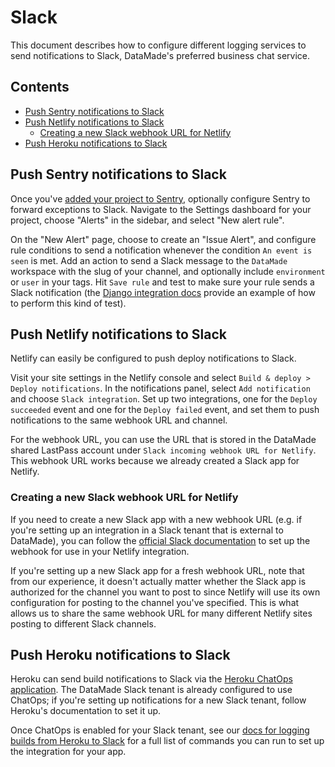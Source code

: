 # Slack

This document describes how to configure different logging services to send
notifications to Slack, DataMade's preferred business chat service.

## Contents

- [Push Sentry notifications to Slack](#push-sentry-notifications-to-slack)
- [Push Netlify notifications to Slack](#push-netlify-notifications-to-slack)
    - [Creating a new Slack webhook URL for Netlify](#creating-a-new-slack-webhook-url-for-netlify)
- [Push Heroku notifications to Slack](#push-heroku-notifications-to-slack)

## Push Sentry notifications to Slack

Once you've [added your project to Sentry](./sentry.md), optionally configure
Sentry to forward exceptions to Slack. Navigate to the Settings dashboard for
your project, choose "Alerts" in the sidebar, and select "New alert rule".

On the "New Alert" page, choose to create an "Issue Alert", and configure
rule conditions to send a notification whenever the condition `An event is seen`
is met. Add an action to send a Slack message to the `DataMade` workspace with
the slug of your channel, and optionally include `environment` or `user` in your tags.
Hit `Save rule` and test to make sure your rule sends a Slack notification (the
[Django integration docs](https://docs.sentry.io/platforms/python/django/) provide
an example of how to perform this kind of test).

## Push Netlify notifications to Slack

Netlify can easily be configured to push deploy notifications to Slack.

Visit your site settings in the Netlify console and select
`Build & deploy > Deploy notifications`. In the notifications panel, select
`Add notification` and choose `Slack integration`. Set up two integrations, one
for the `Deploy succeeded` event and one for the `Deploy failed` event, and set
them to push notifications to the same webhook URL and channel.

For the webhook URL, you can use the URL that is stored in the DataMade shared
LastPass account under `Slack incoming webhook URL for Netlify`. This webhook URL
works because we already created a Slack app for Netlify.

### Creating a new Slack webhook URL for Netlify

If you need to create a new Slack app with a new webhook URL (e.g. if you're setting
up an integration in a Slack tenant that is external to DataMade), you can follow
the [official Slack
documentation](https://slack.com/intl/en-gb/help/articles/115005265063-Incoming-webhooks-for-Slack)
to set up the webhook for use in your Netlify integration.

If you're setting up a new Slack app for a fresh webhook URL, note that from our
experience, it doesn't actually matter whether the Slack app is authorized for the
channel you want to post to since Netlify will use its own configuration for posting
to the channel you've specified. This is what allows us to share the same webhook URL
for many different Netlify sites posting to different Slack channels.

## Push Heroku notifications to Slack

Heroku can send build notifications to Slack via the [Heroku ChatOps
application](https://devcenter.heroku.com/articles/chatops). The DataMade Slack
tenant is already configured to use ChatOps; if you're setting up notifications for
a new Slack tenant, follow Heroku's documentation to set it up.

Once ChatOps is enabled for your Slack tenant, see our [docs for logging
builds from Heroku to Slack](/heroku/deploy-a-django-app.md#set-up-slack-notifications)
for a full list of commands you can run to set up the integration for your app.

